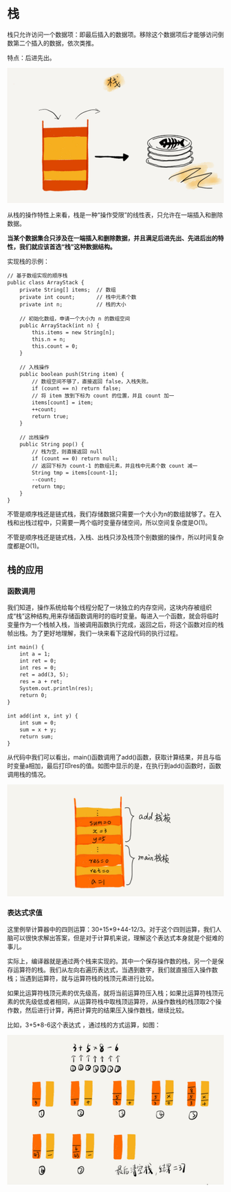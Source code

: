 # 栈

栈只允许访问一个数据项：即最后插入的数据项。移除这个数据项后才能够访问倒数第二个插入的数据，依次类推。

特点：后进先出。

![](images/03-01.jpg)

从栈的操作特性上来看，栈是一种“操作受限”的线性表，只允许在一端插入和删除数据。

**当某个数据集合只涉及在一端插入和删除数据，并且满足后进先出、先进后出的特性，我们就应该首选“栈”这种数据结构。**

实现栈的示例：

```
// 基于数组实现的顺序栈
public class ArrayStack {
    private String[] items;  // 数组
    private int count;       // 栈中元素个数
    private int n;           // 栈的大小

    // 初始化数组，申请一个大小为 n 的数组空间
    public ArrayStack(int n) {
        this.items = new String[n];
        this.n = n;
        this.count = 0;
    }

    // 入栈操作
    public boolean push(String item) {
        // 数组空间不够了，直接返回 false，入栈失败。
        if (count == n) return false;
        // 将 item 放到下标为 count 的位置，并且 count 加一
        items[count] = item;
        ++count;
        return true;
    }

    // 出栈操作
    public String pop() {
        // 栈为空，则直接返回 null
        if (count == 0) return null;
        // 返回下标为 count-1 的数组元素，并且栈中元素个数 count 减一
        String tmp = items[count-1];
        --count;
        return tmp;
    }
}
```

不管是顺序栈还是链式栈，我们存储数据只需要一个大小为n的数组就够了。在入栈和出栈过程中，只需要一两个临时变量存储空间，所以空间复杂度是O(1)。 

不管是顺序栈还是链式栈，入栈、出栈只涉及栈顶个别数据的操作，所以时间复杂度都是O(1)。 

## 栈的应用

### 函数调用

我们知道，操作系统给每个线程分配了一块独立的内存空间，这块内存被组织成“栈”这种结构,用来存储函数调用时的临时变量。每进入一个函数，就会将临时变量作为一个栈帧入栈，当被调用函数执行完成，返回之后，将这个函数对应的栈帧出栈。为了更好地理解，我们一块来看下这段代码的执行过程。 

```
int main() {
    int a = 1;
    int ret = 0;
    int res = 0;
    ret = add(3, 5);
    res = a + ret;
    System.out.println(res);
    return 0;
}

int add(int x, int y) {
    int sum = 0;
    sum = x + y;
    return sum;
}
```

从代码中我们可以看出，main()函数调用了add()函数，获取计算结果，并且与临时变量a相加，最后打印res的值。如图中显示的是，在执行到add()函数时，函数调用栈的情况。 

![](images/03-02.jpg)

### 表达式求值

这里例举计算器中的四则运算：30+15*9+44-12/3。对于这个四则运算，我们人脑可以很快求解出答案，但是对于计算机来说，理解这个表达式本身就是个挺难的事儿。 

实际上，编译器就是通过两个栈来实现的。其中一个保存操作数的栈，另一个是保存运算符的栈。我们从左向右遍历表达式，当遇到数字，我们就直接压入操作数栈；当遇到运算符，就与运算符栈的栈顶元素进行比较。

如果比运算符栈顶元素的优先级高，就将当前运算符压入栈；如果比运算符栈顶元素的优先级低或者相同，从运算符栈中取栈顶运算符，从操作数栈的栈顶取2个操作数，然后进行计算，再把计算完的结果压入操作数栈，继续比较。 

 比如，3+5*8-6这个表达式 ，通过栈的方式运算，如图：

![](images/03-03.jpg)

